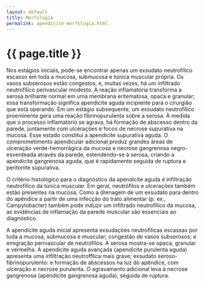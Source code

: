 ```yaml
---
layout: default
title: Morfologia
permalink: apendicite-morfologia.html
---
```


# {{ page.title }}

Nos estágios iniciais, pode-se encontrar apenas um exsudato neutrofílico escasso em toda a mucosa, submucosa e túnica muscular própria. Os vasos subserosos estão congestos, e, muitas vezes, há um infiltrado neutrofílico perivascular modesto. A reação inflamatória transforma a serosa brilhante normal em uma membrana eritematosa, opaca e granular; essa transformação significa apendicite aguda incipiente para o cirurgião que está operando. Em um estágio subsequente, um exsudato neutrofílico proeminente gera uma reação fibrinopurulenta sobre a serosa. À medida que o processo inflamatório se agrava, há formação de abscesso dentro da parede, juntamente com ulcerações e focos de necrose supurativa na mucosa. Esse estado constitui a apendicite supurativa aguda. O comprometimento apendicular adicional produz grandes áreas de ulceração verde-hemorrâgica da mucosa e necrose gangrenosa negro-esverdeada através da parede, estendendo-se à serosa, criando a apendicite gangrenosa aguda, que é rapidamente seguida de ruptura e peritonite supurativa.

O critério histológico para o diagnóstico da apendicite aguda é infiltração neutrofílico da túnica muscular. Em geral, neutrófilos e ulcerações também estão presentes na mucosa, Como a drenagem de um exsudato para dentro do apêndice a partir de uma infecção do trato alimentar (p. ex., Campylobacter) também pode induzir um infiltrado neutrofílico da mucosa, as evidências de inflamação da parede muscular são essenciais ao diagnóstico.

A apendicite aguda inicial apresenta exsudações neutrofílicas escassas por toda a mucosa, submucosa e muscular; congestão de vasos subserosos; e emigração perivascular de neutrófilos. A serosa mostra-se opaca, granular e vermelha. A apendicite aguda avançada {apendicite purulenta aguda) apresenta uma infiltração neutrofflica mais grave; exsudato seroso-fibrinopurulento: e formação de abscessos na luz do apêndice, com ulceração e necrose purulenta. O agravamento adicional leva à necrose gangrenosa (apendicite gangrenosa aguda), seguida de ruptura.
